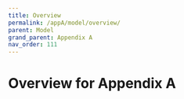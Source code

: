 ```yaml
---
title: Overview
permalink: /appA/model/overview/
parent: Model
grand_parent: Appendix A
nav_order: 111
---
```


# Overview for Appendix A
